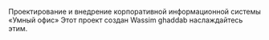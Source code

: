 Проектирование и внедрение корпоративной информационной системы 
«Умный офис»
Этот проект создан Wassim ghaddab
наслаждайтесь этим.